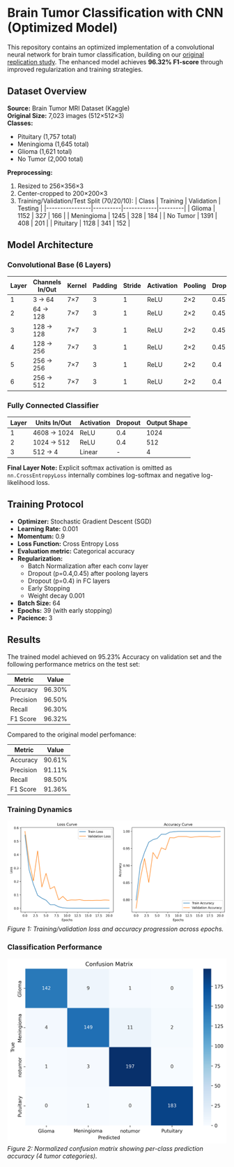 # Brain Tumor Classification with CNN (Optimized Model)

This repository contains an optimized implementation of a convolutional neural network for brain tumor classification, building on our [original replication study]([article_model](https://github.com/ilyarekun/nn_article_25/tree/article_model)). The enhanced model achieves **96.32% F1-score** through improved regularization and training strategies.

## Dataset Overview

**Source:** Brain Tumor MRI Dataset (Kaggle)  
**Original Size:** 7,023 images (512×512×3)  
**Classes:** 
- Pituitary (1,757 total)
- Meningioma (1,645 total)
- Glioma (1,621 total)
- No Tumor (2,000 total)

**Preprocessing:**
1. Resized to 256×356×3
2. Center-cropped to 200×200×3
3. Training/Validation/Test Split (70/20/10):
   | Class          | Training | Validation | Testing |
   |----------------|----------|------------|---------|
   | Glioma         | 1152     | 327        | 166     |
   | Meningioma     | 1245     | 328        | 184     |
   | No Tumor       | 1391     | 408        | 201     |
   | Pituitary      | 1128     | 341        | 152     |


## Model Architecture

### Convolutional Base (6 Layers)

| Layer | Channels In/Out | Kernel | Padding | Stride | Activation | Pooling | Dropout | Output Shape |
|-------|-----------------|--------|---------|--------|------------|---------|---------|--------------|
| 1     | 3 → 64          | 7×7    | 3       | 1      | ReLU       | 2×2     | 0.45    | 100×100×64   |
| 2     | 64 → 128        | 7×7    | 3       | 1      | ReLU       | 2×2     | 0.45    | 50×50×128    |
| 3     | 128 → 128       | 7×7    | 3       | 1      | ReLU       | 2×2     | 0.45    | 25×25×128    |
| 4     | 128 → 256       | 7×7    | 3       | 1      | ReLU       | 2×2     | 0.45    | 12×12×256    |
| 5     | 256 → 256       | 7×7    | 3       | 1      | ReLU       | 2×2     | 0.4     | 6×6×256      |
| 6     | 256 → 512       | 7×7    | 3       | 1      | ReLU       | 2×2     | 0.4     | 3×3×512      |

### Fully Connected Classifier

| Layer | Units In/Out | Activation | Dropout | Output Shape |
|-------|--------------|------------|---------|--------------|
| 1     | 4608 → 1024  | ReLU       | 0.4     | 1024         |
| 2     | 1024 → 512   | ReLU       | 0.4     | 512          |
| 3     | 512 → 4      | Linear     | -       | 4            |

**Final Layer Note:** Explicit softmax activation is omitted as `nn.CrossEntropyLoss` internally combines log-softmax and negative log-likelihood loss.

## Training Protocol

- **Optimizer:** Stochastic Gradient Descent (SGD)
- **Learning Rate:** 0.001
- **Momentum:** 0.9
- **Loss Function:** Cross Entropy Loss
- **Evaluation metric:** Categorical accuracy
- **Regularization:**
  - Batch Normalization after each conv layer
  - Dropout (p=0.4,0.45) after poolong layers
  - Dropout (p=0.4) in FC layers 
  - Early Stopping
  - Weight decay 0.001
- **Batch Size:** 64
- **Epochs:** 39 (with early stopping)
- **Pacience:** 3


## Results

The trained model achieved on 95.23% Accuracy on validation set and the following performance metrics on the test set:

| Metric     | Value   |
|------------|---------|
| Accuracy   | 96.30%  |
| Precision  | 96.50%  |
| Recall     | 96.30%  |
| F1 Score   | 96.32%  |

Compared to the original model perfomance:

| Metric     | Value   |
|------------|---------|
| Accuracy   | 90.61%  |
| Precision  | 91.11%  |
| Recall     | 98.50%  |
| F1 Score   | 91.36%  |

### Training Dynamics
![Training Metrics](notebooks/training_plots.png)  
*Figure 1: Training/validation loss and accuracy progression across epochs.*

### Classification Performance
![Confusion Matrix](notebooks/confusion_matrix.png)  
*Figure 2: Normalized confusion matrix showing per-class prediction accuracy (4 tumor categories).*



